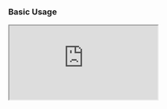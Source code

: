 ### Basic Usage

<iframe 
    src="https://codesandbox.io/embed/brave-jones-fffzw?expanddevtools=1&fontsize=14&hidenavigation=1&module=%2Fsrc%2FApp.js&moduleview=1&theme=dark"
    style={{
        width: "100%",
        height: 500,
        border: 0,
        borderRadius: 4,
        overflow: "hidden"
    }}
    title="brave-jones-fffzw"
    allow="accelerometer; ambient-light-sensor; camera; encrypted-media; geolocation; gyroscope; hid; microphone; midi; payment; usb; vr; xr-spatial-tracking"
    sandbox="allow-forms allow-modals allow-popups allow-presentation allow-same-origin allow-scripts" 
/>

